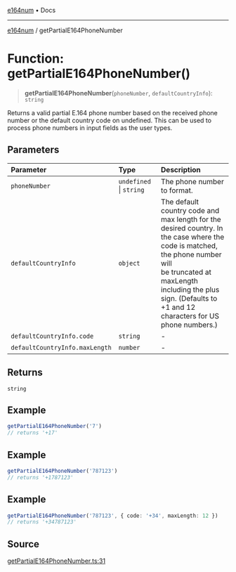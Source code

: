 [e164num](../README.md) • Docs

---

[e164num](../README.md) / getPartialE164PhoneNumber

# Function: getPartialE164PhoneNumber()

> **getPartialE164PhoneNumber**(`phoneNumber`, `defaultCountryInfo`): `string`

Returns a valid partial E.164 phone number based on the received phone
number or the default country code on undefined. This can be used to process
phone numbers in input fields as the user types.

## Parameters

| Parameter                      | Type                    | Description                                                                                                                                                                                                                                              |
| :----------------------------- | :---------------------- | :------------------------------------------------------------------------------------------------------------------------------------------------------------------------------------------------------------------------------------------------------- |
| `phoneNumber`                  | `undefined` \| `string` | The phone number to format.                                                                                                                                                                                                                              |
| `defaultCountryInfo`           | `object`                | The default country code and max length for the<br />desired country. In the case where the code is matched, the phone number will<br />be truncated at maxLength including the plus sign. (Defaults to +1 and 12<br />characters for US phone numbers.) |
| `defaultCountryInfo.code`      | `string`                | -                                                                                                                                                                                                                                                        |
| `defaultCountryInfo.maxLength` | `number`                | -                                                                                                                                                                                                                                                        |

## Returns

`string`

## Example

```ts
getPartialE164PhoneNumber('7')
// returns '+17'
```

## Example

```ts
getPartialE164PhoneNumber('787123')
// returns '+1787123'
```

## Example

```ts
getPartialE164PhoneNumber('787123', { code: '+34', maxLength: 12 })
// returns '+34787123'
```

## Source

[getPartialE164PhoneNumber.ts:31](https://github.com/ericvera/e164num/blob/main/src/getPartialE164PhoneNumber.ts#L31)
